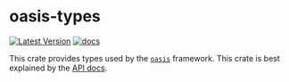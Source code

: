 # oasis-types

[![Latest Version](https://img.shields.io/crates/v/oasis-types.svg)](https://crates.io/crates/oasis-types)
[![docs](https://docs.rs/oasis-types/badge.svg)](https://docs.rs/oasis-types)

This crate provides types used by the [`oasis`](https://github.com/oasislabs/oasis/) framework.
This crate is best explained by the [API docs](https://docs.rs/oasis-types).
